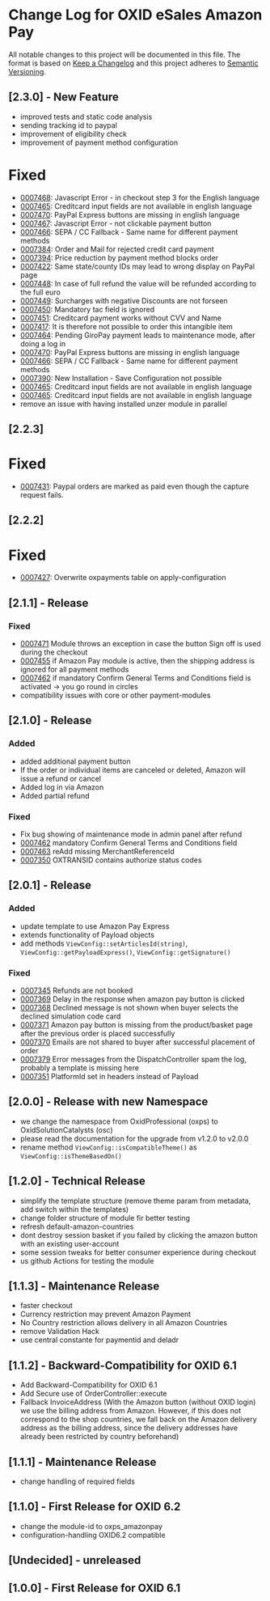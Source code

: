 # Change Log for OXID eSales Amazon Pay

All notable changes to this project will be documented in this file.
The format is based on [Keep a Changelog](http://keepachangelog.com/)
and this project adheres to [Semantic Versioning](http://semver.org/).

## [2.3.0] - New Feature

* improved tests and static code analysis
* sending tracking id to paypal
* improvement of eligibility check
* improvement of payment method configuration

# Fixed

* [0007468](https://bugs.oxid-esales.com/view.php?id=7468): Javascript Error - in checkout step 3 for the English language
* [0007465](https://bugs.oxid-esales.com/view.php?id=7465): Creditcard input fields are not available in english language
* [0007470](https://bugs.oxid-esales.com/view.php?id=7470): PayPal Express buttons are missing in english language
* [0007467](https://bugs.oxid-esales.com/view.php?id=7467): Javascript Error - not clickable payment button
* [0007466](https://bugs.oxid-esales.com/view.php?id=7466): SEPA / CC Fallback - Same name for different payment methods
* [0007384](https://bugs.oxid-esales.com/view.php?id=7384): Order and Mail for rejected credit card payment
* [0007394](https://bugs.oxid-esales.com/view.php?id=7394): Price reduction by payment method blocks order
* [0007422](https://bugs.oxid-esales.com/view.php?id=7422): Same state/county IDs may lead to wrong display on PayPal page
* [0007448](https://bugs.oxid-esales.com/view.php?id=7448): In case of full refund the value will be refunded according to the full euro
* [0007449](https://bugs.oxid-esales.com/view.php?id=7449): Surcharges with negative Discounts are not forseen
* [0007450](https://bugs.oxid-esales.com/view.php?id=7450): Mandatory tac field is ignored
* [0007451](https://bugs.oxid-esales.com/view.php?id=7451): Creditcard payment works without CVV and Name
* [0007417](https://bugs.oxid-esales.com/view.php?id=7417): It is therefore not possible to order this intangible item
* [0007464](https://bugs.oxid-esales.com/view.php?id=7464): Pending GiroPay payment leads to maintenance mode, after doing a log in
* [0007470](https://bugs.oxid-esales.com/view.php?id=7470): PayPal Express buttons are missing in english language
* [0007466](https://bugs.oxid-esales.com/view.php?id=7466): SEPA / CC Fallback - Same name for different payment methods
* [0007390](https://bugs.oxid-esales.com/view.php?id=7390): New Installation - Save Configuration not possible
* [0007465](https://bugs.oxid-esales.com/view.php?id=7465): Creditcard input fields are not available in english language
* [0007465](https://bugs.oxid-esales.com/view.php?id=7465): Creditcard input fields are not available in english language
* remove an issue with having installed unzer module in parallel

## [2.2.3]

# Fixed

* [0007431](https://bugs.oxid-esales.com/view.php?id=7431): Paypal orders are marked as paid even though the capture request fails.

## [2.2.2]

# Fixed

* [0007427](https://bugs.oxid-esales.com/view.php?id=7427): Overwrite oxpayments table on apply-configuration

## [2.1.1] - Release

### Fixed

* [0007471](https://bugs.oxid-esales.com/view.php?id=7471) Module throws an exception in case the button Sign off is used during the checkout
* [0007455](https://bugs.oxid-esales.com/view.php?id=7455) if Amazon Pay module is active, then the shipping address is ignored for all payment methods
* [0007462](https://bugs.oxid-esales.com/view.php?id=7462) if mandatory Confirm General Terms and Conditions field is activated -> you go round in circles
* compatibility issues with core or other payment-modules 

## [2.1.0] - Release

### Added
 
* added additional payment button
* If the order or individual items are canceled or deleted, Amazon will issue a refund or cancel
* Added log in via Amazon
* Added partial refund

### Fixed

* Fix bug showing of maintenance mode in admin panel after refund
* [0007462](https://bugs.oxid-esales.com/view.php?id=7462) mandatory Confirm General Terms and Conditions field
* [0007463](https://bugs.oxid-esales.com/view.php?id=7463) reAdd missing MerchantReferenceId
* [0007350](https://bugs.oxid-esales.com/view.php?id=7350) OXTRANSID contains authorize status codes

## [2.0.1] - Release 

### Added

* update template to use Amazon Pay Express
* extends functionality of Payload objects
* add methods `ViewConfig::setArticlesId(string)`, `ViewConfig::getPayloadExpress()`, `ViewConfig::getSignature()`

### Fixed

* [0007345](https://bugs.oxid-esales.com/view.php?id=7345) Refunds are not booked
* [0007369](https://bugs.oxid-esales.com/view.php?id=7369) Delay in the response when amazon pay button is clicked
* [0007368](https://bugs.oxid-esales.com/view.php?id=7368) Declined message is not shown when buyer selects the declined simulation code card
* [0007371](https://bugs.oxid-esales.com/view.php?id=7371) Amazon pay button is missing from the product/basket page after the previous order is placed successfully
* [0007370](https://bugs.oxid-esales.com/view.php?id=7370) Emails are not shared to buyer after successful placement of order
* [0007379](https://bugs.oxid-esales.com/view.php?id=7379) Error messages from the DispatchController spam the log, probably a template is missing here
* [0007351](https://bugs.oxid-esales.com/view.php?id=7351) PlatformId set in headers instead of Payload

## [2.0.0] - Release with new Namespace

* we change the namespace from OxidProfessional (oxps) to OxidSolutionCatalysts (osc)
* please read the documentation for the upgrade from v1.2.0 to v2.0.0
* rename method `ViewConfig::isCompatibleTheme()` as  `ViewConfig::isThemeBasedOn()`

## [1.2.0] - Technical Release

* simplify the template structure (remove theme param from metadata, add switch within the templates)
* change folder structure of module fir better testing
* refresh default-amazon-countries
* dont destroy session basket if you failed by clicking the amazon button with an existing user-account
* some session tweaks for better consumer experience during checkout
* us github Actions for testing the module

## [1.1.3] - Maintenance Release

* faster checkout
* Currency restriction may prevent Amazon Payment
* No Country restriction allows delivery in all Amazon Countries
* remove Validation Hack
* use central constante for paymentid and deladr

## [1.1.2] - Backward-Compatibility for OXID 6.1

* Add Backward-Compatibility for OXID 6.1
* Add Secure use of OrderController::execute
* Fallback InvoiceAddress (With the Amazon button (without OXID login) we use the billing address
  from Amazon. However, if this does not correspond to the shop countries, we fall back on the
  Amazon delivery address as the billing address, since the delivery addresses have already been
  restricted by country beforehand)

## [1.1.1] - Maintenance Release

* change handling of required fields

## [1.1.0] - First Release for OXID 6.2

* change the module-id to oxps_amazonpay
* configuration-handling OXID6.2 compatible

## [Undecided] - unreleased

## [1.0.0] - First Release for OXID 6.1
